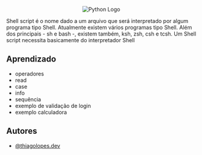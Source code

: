 <p align="center">
  <a  target="blank"><img src="https://user-images.githubusercontent.com/12428027/37692278-5515c1cc-2c96-11e8-9542-b4502ff6a310.png"  alt="Python Logo" /></a>
</p>

Shell script é o nome dado a um arquivo que será interpretado por algum programa tipo Shell. Atualmente existem vários programas tipo Shell. Além dos principais - sh e bash -, existem também, ksh, zsh, csh e tcsh. Um Shell script necessita basicamente do interpretador Shell
## Aprendizado

- operadores
- read
- case
- info
- sequência
- exemplo de validação de login
- exemplo calculadora


## Autores

- [@thiagolopes.dev](https://www.instagram.com/thiagolopes.dev/)

